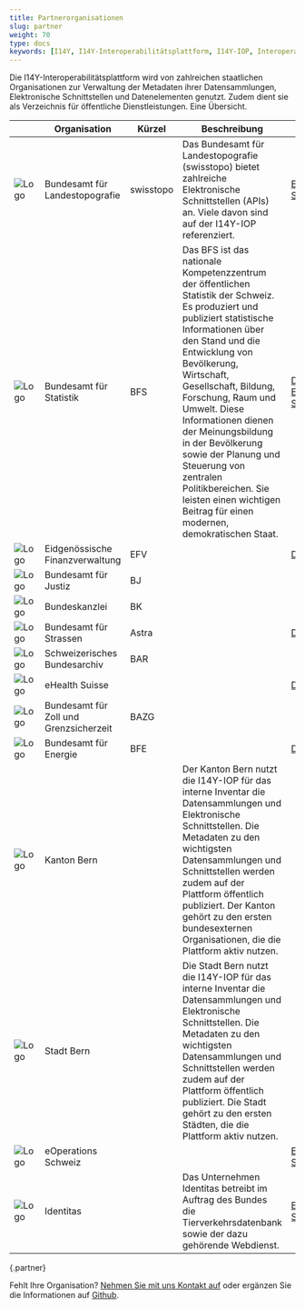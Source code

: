 ```yaml
---
title: Partnerorganisationen
slug: partner
weight: 70
type: docs
keywords: [I14Y, I14Y-Interoperabilitätsplattform, I14Y-IOP, Interoperabilität, Departement, Amt, Partner, Partnerorganisation, Nutzer]
---
```


Die I14Y-Interoperabilitätsplattform wird von zahlreichen staatlichen Organisationen zur Verwaltung der Metadaten ihrer Datensammlungen, Elektronische Schnittstellen und Datenelementen genutzt. Zudem dient sie als Verzeichnis für öffentliche Dienstleistungen. Eine Übersicht. 

|  | Organisation | Kürzel | Beschreibung | Weblinks |
| --- | --- | --- | --- | --- |
| ![Logo](/handbook/img/logos/logo_ch.png) | Bundesamt für Landestopografie | swisstopo | Das Bundesamt für Landestopografie (swisstopo) bietet zahlreiche Elektronische Schnittstellen (APIs) an. Viele davon sind auf der I14Y-IOP referenziert. | [Elektronische Schnittstellen](https://www.i14y.admin.ch/de/catalog/dataservices?publisher=66cfc415-1e48-412d-8328-022e04b99095)
| ![Logo](/handbook/img/logos/logo_ch.png) | Bundesamt für Statistik | BFS | Das BFS ist das nationale Kompetenzzentrum der öffentlichen Statistik der Schweiz. Es produziert und publiziert statistische Informationen über den Stand und die Entwicklung von Bevölkerung, Wirtschaft, Gesellschaft, Bildung, Forschung, Raum und Umwelt. Diese Informationen dienen der Meinungsbildung in der Bevölkerung sowie der Planung und Steuerung von zentralen Politikbereichen. Sie leisten einen wichtigen Beitrag für einen modernen, demokratischen Staat. | [Datensammlungen](https://www.i14y.admin.ch/de/catalog/dataservices?publisher=66cfc415-1e48-412d-8328-022e04b99095) [Elektronische Schnittstellen](https://www.i14y.admin.ch/de/catalog/dataservices?publisher=a88d610b-62f9-4e45-b288-3b23ff4f1758) |
| ![Logo](/handbook/img/logos/logo_ch.png) | Eidgenössische Finanzverwaltung | EFV | | [Datensammlungen](https://www.i14y.admin.ch/de/catalog/datasets?publisher=912d1b58-71f2-4628-9764-8dcda68aa03a) |
| ![Logo](/handbook/img/logos/logo_ch.png) | Bundesamt für Justiz | BJ |  | |
| ![Logo](/handbook/img/logos/logo_ch.png) | Bundeskanzlei | BK |  | |
| ![Logo](/handbook/img/logos/logo_ch.png) | Bundesamt für Strassen | Astra | | [Datensammlungen](https://www.i14y.admin.ch/de/catalog/datasets?publisher=6846b47d-a270-4420-b41a-d9e62794aecb) |
| ![Logo](/handbook/img/logos/logo_ch.png) | Schweizerisches Bundesarchiv | BAR | |
| ![Logo](/handbook/img/logos/logo_ch.png) | eHealth Suisse |  | | [Datensammlungen](https://www.i14y.admin.ch/de/catalog/all?publisher=6fc9ea64-2a0e-44df-8c8b-5fb5528faa16) |
| ![Logo](/handbook/img/logos/logo_ch.png) | Bundesamt für Zoll und Grenzsicherzeit | BAZG |  | |
| ![Logo](/handbook/img/logos/logo_ch.png) | Bundesamt für Energie | BFE | | [Datensammlungen](https://www.i14y.admin.ch/de/catalog/datasets?publisher=71d33754-164a-4013-9e38-7da543a58155) |
| ![Logo](/handbook/img/logos/logo_be.png) | Kanton Bern | | Der Kanton Bern nutzt die I14Y-IOP für das interne Inventar die Datensammlungen und Elektronische Schnittstellen. Die Metadaten zu den wichtigsten Datensammlungen und Schnittstellen werden zudem auf der Plattform öffentlich publiziert. Der Kanton gehört zu den ersten bundesexternen Organisationen, die die Plattform aktiv nutzen. |  |
| ![Logo](/handbook/img/logos/logo_be.png) | Stadt Bern | | Die Stadt Bern nutzt die I14Y-IOP für das interne Inventar die Datensammlungen und Elektronische Schnittstellen. Die Metadaten zu den wichtigsten Datensammlungen und Schnittstellen werden zudem auf der Plattform öffentlich publiziert. Die Stadt gehört zu den ersten Städten, die die Plattform aktiv nutzen. |  |
| ![Logo](/handbook/img/logos/logo_eoperations.png) | eOperations Schweiz | | | [Elektronische Schnittstellen](https://www.i14y.admin.ch/de/catalog/all?publisher=7913772d-b872-44d3-8c03-78a5e29aa613) |
| ![Logo](/handbook/img/logos/logo_identitas.png) | Identitas | | Das Unternehmen Identitas betreibt im Auftrag des Bundes die Tierverkehrsdatenbank sowie der dazu gehörende Webdienst. | [Elektronische Schnittstelle](https://www.i14y.admin.ch/de/catalog/all?publisher=79e7a3ac-d379-4cb0-b959-2cc0d4cc838f) |
{.partner}

Fehlt Ihre Organisation? [Nehmen Sie mit uns Kontakt auf](mailto:i14y@bfs.admin.ch) oder ergänzen Sie die Informationen auf [Github](https://github.com/I14Y-ch/handbook).  